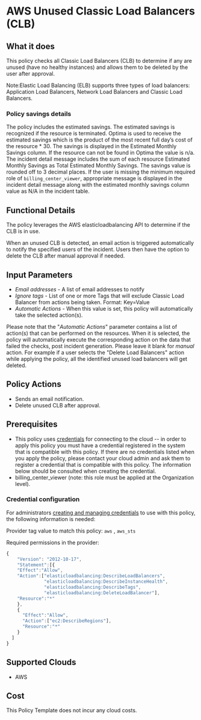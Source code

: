 # AWS Unused Classic Load Balancers (CLB)

## What it does

This policy checks all Classic Load Balancers (CLB) to determine if any are unused (have no healthy instances) and allows them to be deleted by the user after approval.

Note:Elastic Load Balancing (ELB) supports three types of load balancers: Application Load Balancers, Network Load Balancers and Classic Load Balancers.

### Policy savings details

The policy includes the estimated savings.  The estimated savings is recognized if the resource is terminated.   Optima is used to receive the estimated savings which is the product of the most recent full day’s cost of the resource * 30.  The savings is displayed in the Estimated Monthly Savings column.  If the resource can not be found in Optima the value is n/a.  The incident detail message includes the sum of each resource Estimated Monthly Savings as Total Estimated Monthly Savings. The savings value is rounded off to 3 decimal places.
If the user is missing the minimum required role of `billing_center_viewer`, appropriate message is displayed in the incident detail message along with the estimated monthly savings column value as N/A in the incident table.

## Functional Details

The policy leverages the AWS elasticloadbalancing API to determine if the CLB is in use.

When an unused CLB is detected, an email action is triggered automatically to notify the specified users of the incident. Users then have the option to delete the CLB after manual approval if needed.

## Input Parameters

- *Email addresses* - A list of email addresses to notify
- *Ignore tags* - List of one or more Tags that will exclude Classic Load Balancer from actions being taken. Format: Key=Value
- *Automatic Actions* - When this value is set, this policy will automatically take the selected action(s).

Please note that the "*Automatic Actions*" parameter contains a list of action(s) that can be performed on the resources. When it is selected, the policy will automatically execute the corresponding action on the data that failed the checks, post incident generation. Please leave it blank for *manual* action.
For example if a user selects the "Delete Load Balancers" action while applying the policy, all the identified unused load balancers will get deleted.

## Policy Actions

- Sends an email notification.
- Delete unused CLB after approval.

## Prerequisites

- This policy uses [credentials](https://docs.rightscale.com/policies/users/guides/credential_management.html) for connecting to the cloud -- in order to apply this policy you must have a credential registered in the system that is compatible with this policy. If there are no credentials listed when you apply the policy, please contact your cloud admin and ask them to register a credential that is compatible with this policy. The information below should be consulted when creating the credential.
- billing_center_viewer (note: this role must be applied at the Organization level).

### Credential configuration

For administrators [creating and managing credentials](https://docs.rightscale.com/policies/users/guides/credential_management.html) to use with this policy, the following information is needed:

Provider tag value to match this policy: `aws` , `aws_sts`

Required permissions in the provider:

```javascript
{
    "Version": "2012-10-17",
    "Statement":[{
    "Effect":"Allow",
    "Action":["elasticloadbalancing:DescribeLoadBalancers",
              "elasticloadbalancing:DescribeInstanceHealth",
              "elasticloadbalancing:DescribeTags",
              "elasticloadbalancing:DeleteLoadBalancer"],
    "Resource":"*"
    },
    {
      "Effect":"Allow",
      "Action":["ec2:DescribeRegions"],
      "Resource":"*"
    }
  ]
}
```

## Supported Clouds

- AWS

## Cost

This Policy Template does not incur any cloud costs.
